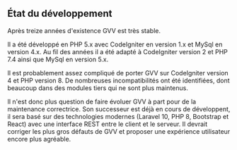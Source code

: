 ## État du développement

Après treize années d'existence GVV est très stable.

Il a été développé en PHP 5.x avec CodeIgniter en version 1.x et MySql en version 4.x. Au fil des années il a été adapté à CodeIgniter version 2 et PHP 7.4 ainsi que MySql en version 5.x.

Il est probablement assez compliqué de porter GVV sur CodeIgniter version 4 et PHP version 8. De nombreuses incompatibilités ont été identifiées, dont beaucoup dans des modules tiers qui ne sont plus maintenus.

Il n'est donc plus question de faire évoluer GVV à part pour de la maintenance correctrice. Son successeur est déjà en cours de développent, il sera basé sur des technologies modernes (Laravel 10, PHP 8, Bootstrap et React) avec une interface REST entre le client et le serveur. Il devrait corriger les plus gros défauts de GVV et proposer une expérience utilisateur encore plus agréable.
